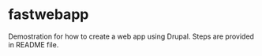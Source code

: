 # fastwebapp
Demostration for how to create a web app using Drupal. Steps are provided in README file.
